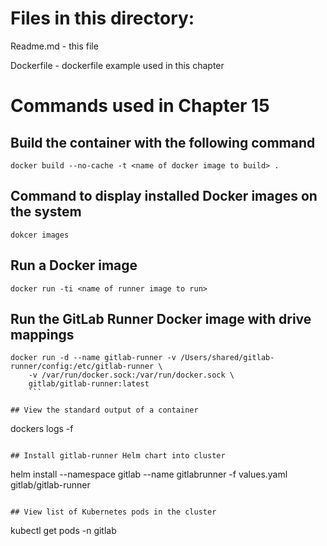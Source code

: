 
# Files in this directory:
Readme.md - this file 

Dockerfile - dockerfile example used in this chapter


# Commands used in Chapter 15

## Build the container with the following command
``` 
docker build --no-cache -t <name of docker image to build> . 
``` 

## Command to display installed Docker images on the system
``` 
dokcer images
``` 

## Run a Docker image
``` 
docker run -ti <name of runner image to run>
```

## Run the GitLab Runner Docker image with drive mappings
``` 
docker run -d --name gitlab-runner -v /Users/shared/gitlab-runner/config:/etc/gitlab-runner \
    -v /var/run/docker.sock:/var/run/docker.sock \
    gitlab/gitlab-runner:latest
    ``` 

## View the standard output of a container 
``` 
dockers logs -f <name of running container>
``` 

## Install gitlab-runner Helm chart into cluster
``` 
helm install --namespace gitlab --name gitlabrunner -f values.yaml  gitlab/gitlab-runner
```

## View list of Kubernetes pods in the cluster
``` 
kubectl get pods -n gitlab
``` 
